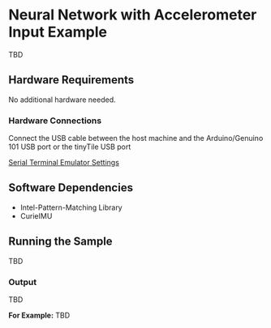 # Neural Network with Accelerometer Input Example
TBD


## Hardware Requirements

   No additional hardware needed.
   
### Hardware Connections
   
   Connect the USB cable between the host machine and the Arduino/Genuino 101
   USB port or the tinyTile USB port

[Serial Terminal Emulator Settings](../SerialSettings.md)

## Software Dependencies
  * Intel-Pattern-Matching Library
  * CurieIMU

## Running the Sample
TBD


### Output 
TBD


**For Example:**
TBD
